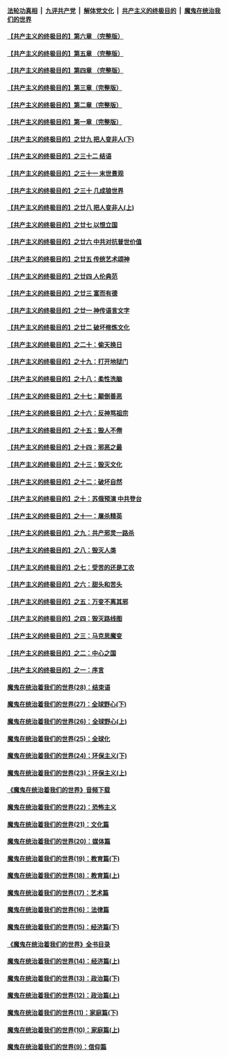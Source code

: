 

####  [法轮功真相](../../../../basic/blob/master/README.md?t=07110502) &nbsp;|&nbsp; [九评共产党](../../../../9ping.md/blob/master/README.md?t=07110502) &nbsp;|&nbsp; [解体党文化](../../../../jtdwh.md/blob/master/README.md?t=07110502)  &nbsp;|&nbsp; [共产主义的终极目的](../../../../gczydzjmd.md/blob/master/README.md?t=07110502) &nbsp;|&nbsp; [魔鬼在统治我们的世界](../../../../mgztzwmdsj.md/blob/master/README.md?t=07110502) 

#### [【共产主义的终极目的】第六章 （完整版）](../pages/nsc422/n11428913.md?t=07110502) 

#### [【共产主义的终极目的】第五章 （完整版）](../pages/nsc422/n11428912.md?t=07110502) 

#### [【共产主义的终极目的】第四章 （完整版）](../pages/nsc422/n11428907.md?t=07110502) 

#### [【共产主义的终极目的】第三章（完整版）](../pages/nsc422/n11428848.md?t=07110502) 

#### [【共产主义的终极目的】第二章（完整版）](../pages/nsc422/n11428831.md?t=07110502) 

#### [【共产主义的终极目的】第一章（完整版）](../pages/nsc422/n11417651.md?t=07110502) 

#### [【共产主义的终极目的】之廿九 把人变非人(下)](../pages/nsc422/n11344140.md?t=07110502) 

#### [【共产主义的终极目的】之三十二 结语](../pages/nsc422/n11360535.md?t=07110502) 

#### [【共产主义的终极目的】之三十一 末世景观](../pages/nsc422/n11351129.md?t=07110502) 

#### [【共产主义的终极目的】之三十 几成狼世界](../pages/nsc422/n11348280.md?t=07110502) 

#### [【共产主义的终极目的】之廿八 把人变非人(上)](../pages/nsc422/n11340492.md?t=07110502) 

#### [【共产主义的终极目的】之廿七 以恨立国](../pages/nsc422/n11336944.md?t=07110502) 

#### [【共产主义的终极目的】之廿六 中共对抗普世价值](../pages/nsc422/n11324785.md?t=07110502) 

#### [【共产主义的终极目的】之廿五 传统艺术颂神](../pages/nsc422/n11296396.md?t=07110502) 

#### [【共产主义的终极目的】之廿四 人伦典范](../pages/nsc422/n11296397.md?t=07110502) 

#### [【共产主义的终极目的】之廿三 富而有德](../pages/nsc422/n11283598.md?t=07110502) 

#### [【共产主义的终极目的】之廿一 神传语言文字](../pages/nsc422/n11263265.md?t=07110502) 

#### [【共产主义的终极目的】之廿二 破坏修炼文化](../pages/nsc422/n11245728.md?t=07110502) 

#### [【共产主义的终极目的】之二十：偷天换日](../pages/nsc422/n11238846.md?t=07110502) 

#### [【共产主义的终极目的】之十九：打开地狱门](../pages/nsc422/n11206376.md?t=07110502) 

#### [【共产主义的终极目的】之十八：柔性洗脑](../pages/nsc422/n11199994.md?t=07110502) 

#### [【共产主义的终极目的】之十七：颠倒善恶](../pages/nsc422/n11179782.md?t=07110502) 

#### [【共产主义的终极目的】之十六：反神骂祖宗](../pages/nsc422/n11166798.md?t=07110502) 

#### [【共产主义的终极目的】之十五：毁人不倦](../pages/nsc422/n11166792.md?t=07110502) 

#### [【共产主义的终极目的】之十四：邪恶之最](../pages/nsc422/n11150249.md?t=07110502) 

#### [【共产主义的终极目的】之十三：毁灭文化](../pages/nsc422/n11135227.md?t=07110502) 

#### [【共产主义的终极目的】之十二：破坏自然](../pages/nsc422/n11135214.md?t=07110502) 

#### [【共产主义的终极目的】之十：苏俄预演 中共登台](../pages/nsc422/n11118424.md?t=07110502) 

#### [【共产主义的终极目的】之十一：屠杀精英](../pages/nsc422/n11118442.md?t=07110502) 

#### [【共产主义的终极目的】之九：共产邪灵一路杀](../pages/nsc422/n11114139.md?t=07110502) 

#### [【共产主义的终极目的】之八：毁灭人类](../pages/nsc422/n11108503.md?t=07110502) 

#### [【共产主义的终极目的】之七：受苦的还是工农](../pages/nsc422/n11101809.md?t=07110502) 

#### [【共产主义的终极目的】之六：甜头和苦头](../pages/nsc422/n11096971.md?t=07110502) 

#### [【共产主义的终极目的】之五：万变不离其邪](../pages/nsc422/n11091285.md?t=07110502) 

#### [【共产主义的终极目的】之四：毁灭路线图](../pages/nsc422/n11086284.md?t=07110502) 

#### [【共产主义的终极目的】之三：马克思魔变](../pages/nsc422/n11061941.md?t=07110502) 

#### [【共产主义的终极目的】之二：中心之国](../pages/nsc422/n11047728.md?t=07110502) 

#### [【共产主义的终极目的】之一：序言](../pages/nsc422/n11086077.md?t=07110502) 

#### [魔鬼在统治着我们的世界(28)：结束语](../pages/nsc422/n10936246.md?t=07110502) 

#### [魔鬼在统治着我们的世界(27)：全球野心(下)](../pages/nsc422/n10928319.md?t=07110502) 

#### [魔鬼在统治着我们的世界(26)：全球野心(上)](../pages/nsc422/n10900318.md?t=07110502) 

#### [魔鬼在统治着我们的世界(25)：全球化](../pages/nsc422/n10788205.md?t=07110502) 

#### [魔鬼在统治着我们的世界(24)：环保主义(下)](../pages/nsc422/n10695307.md?t=07110502) 

#### [魔鬼在统治着我们的世界(23)：环保主义(上)](../pages/nsc422/n10688613.md?t=07110502) 

#### [《魔鬼在统治着我们的世界》音频下载](../pages/nsc422/n10635553.md?t=07110502) 

#### [魔鬼在统治着我们的世界(22)：恐怖主义](../pages/nsc422/n10614727.md?t=07110502) 

#### [魔鬼在统治着我们的世界(21)：文化篇](../pages/nsc422/n10597706.md?t=07110502) 

#### [魔鬼在统治着我们的世界(20)：媒体篇](../pages/nsc422/n10586579.md?t=07110502) 

#### [魔鬼在统治着我们的世界(19)：教育篇(下)](../pages/nsc422/n10564808.md?t=07110502) 

#### [魔鬼在统治着我们的世界(18)：教育篇(上)](../pages/nsc422/n10526970.md?t=07110502) 

#### [魔鬼在统治着我们的世界(17)：艺术篇](../pages/nsc422/n10499093.md?t=07110502) 

#### [魔鬼在统治着我们的世界(16)：法律篇](../pages/nsc422/n10485969.md?t=07110502) 

#### [魔鬼在统治着我们的世界(15)：经济篇(下)](../pages/nsc422/n10469975.md?t=07110502) 

#### [《魔鬼在统治着我们的世界》全书目录](../pages/nsc422/n10464261.md?t=07110502) 

#### [魔鬼在统治着我们的世界(14)：经济篇(上)](../pages/nsc422/n10457370.md?t=07110502) 

#### [魔鬼在统治着我们的世界(13)：政治篇(下)](../pages/nsc422/n10448270.md?t=07110502) 

#### [魔鬼在统治着我们的世界(12)：政治篇(上)](../pages/nsc422/n10444576.md?t=07110502) 

#### [魔鬼在统治着我们的世界(11)：家庭篇(下)](../pages/nsc422/n10440961.md?t=07110502) 

#### [魔鬼在统治着我们的世界(10)：家庭篇(上)](../pages/nsc422/n10435448.md?t=07110502) 

#### [魔鬼在统治着我们的世界(9)：信仰篇](../pages/nsc422/n10432159.md?t=07110502) 

